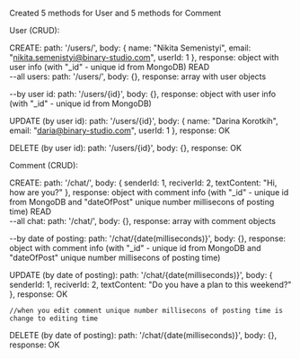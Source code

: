 Created 5 methods for User and 5 methods for Comment

User (CRUD):

CREATE:
	path: '/users/',
	body: {
		name: "Nikita Semenistyi",
		email: "nikita.semenistyi@binary-studio.com",
		userId: 1
	},
	response: object with user info (with "_id" - unique id from MongoDB)
READ	
--all users:
	path: '/users/',
	body: {},
	response: array with user objects
	
--by user id:
	path: '/users/{id}',
	body: {},
	response: object with user info (with "_id" - unique id from MongoDB)
	
UPDATE (by user id):
	path: '/users/{id}',
	body: {
		name: "Darina Korotkih",
		email: "daria@binary-studio.com",
		userId: 1
	},
	response: OK
	
DELETE (by user id):
	path: '/users/{id}',
	body: {},
	response: OK
	
	
	
Comment (CRUD):

CREATE:
	path: '/chat/',
	body: {
		senderId: 1,
		reciverId: 2,
		textContent: "Hi, how are you?"
	},
	response: object with comment info (with "_id" - unique id from MongoDB and "dateOfPost" unique number millisecons of posting time)
READ	
--all chat:
	path: '/chat/',
	body: {},
	response: array with comment objects
	
--by date of posting:
	path: '/chat/{date(milliseconds)}',
	body: {},
	response: object with comment info (with "_id" - unique id from MongoDB and "dateOfPost" unique number millisecons of posting time)
	
UPDATE (by date of posting):
	path: '/chat/{date(milliseconds)}',
	body: {
		senderId: 1,
		reciverId: 2,
		textContent: "Do you have a plan to this weekend?"
	},
	response: OK
	
	//when you edit comment unique number millisecons of posting time is change to editing time
	
DELETE (by date of posting):
	path: '/chat/{date(milliseconds)}',
	body: {},
	response: OK